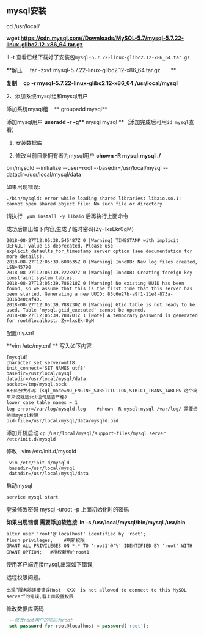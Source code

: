 ## mysql安装

cd /usr/local/

**wget https://cdn.mysql.com//Downloads/MySQL-5.7/mysql-5.7.22-linux-glibc2.12-x86_64.tar.gz**

ll -t 查看已经下载好了安装包`mysql-5.7.22-linux-glibc2.12-x86_64.tar.gz`

**解压     tar -zxvf mysql-5.7.22-linux-glibc2.12-x86_64.tar.gz       **

**复制     cp -r mysql-5.7.22-linux-glibc2.12-x86_64 /usr/local/mysql**

2、添加系统mysql组和mysql用户 

添加系统mysql组    ** groupadd mysql**

添加mysql用户 **useradd -r -g**** mysql mysql **（添加完成后可用`id mysql`查看）



1. 安装数据库

2. 修改当前目录拥有者为mysql用户 **chown -R mysql:mysql ./**

   

bin/mysqld --initialize --user=root --basedir=/usr/local/mysql --datadir=/usr/local/mysql/data

如果出现错误:

```shell
./bin/mysqld: error while loading shared libraries: libaio.so.1: cannot open shared object file: No such file or directory
```

请执行 ` yum install -y libaio` 后再执行上面命令

成功后输出如下内容,生成了临时密码(Zy=lxsEkr0gM)

```2018-08-27T12:05:38.545487Z 0 [Warning] TIMESTAMP with implicit DEFAULT value is deprecated. Please use --explicit_defaults_for_timestamp server option (see documentation for more details).
2018-08-27T12:05:38.545487Z 0 [Warning] TIMESTAMP with implicit DEFAULT value is deprecated. Please use --explicit_defaults_for_timestamp server option (see documentation for more details).
2018-08-27T12:05:39.600635Z 0 [Warning] InnoDB: New log files created, LSN=45790
2018-08-27T12:05:39.722897Z 0 [Warning] InnoDB: Creating foreign key constraint system tables.
2018-08-27T12:05:39.786218Z 0 [Warning] No existing UUID has been found, so we assume that this is the first time that this server has been started. Generating a new UUID: 83c6e27b-a9f1-11e8-873a-00163e0caf40.
2018-08-27T12:05:39.788230Z 0 [Warning] Gtid table is not ready to be used. Table 'mysql.gtid_executed' cannot be opened.
2018-08-27T12:05:39.788701Z 1 [Note] A temporary password is generated for root@localhost: Zy=lxsEkr0gM
```



配置my.cnf 



**vim /etc/my.cnf ** 写入如下内容

``````
[mysqld]
character_set_server=utf8
init_connect='SET NAMES utf8'
basedir=/usr/local/mysql
datadir=/usr/local/mysql/data
socket=/tmp/mysql.sock
#不区分大小写 (sql_mode=NO_ENGINE_SUBSTITUTION,STRICT_TRANS_TABLES 这个简单来说就是sql语句是否严格)
lower_case_table_names = 1
log-error=/var/log/mysqld.log    #chown -R mysql:mysql /var/log/ 需要给他赋mysql权限
pid-file=/usr/local/mysql/data/mysqld.pid

``````

 添加开机启动 `cp /usr/local/mysql/support-files/mysql.server  /etc/init.d/mysqld  ` 



修改   vim /etc/init.d/mysqld   	

``` shell
 vim /etc/init.d/mysqld   	
 basedir=/usr/local/mysql
 datadir=/usr/local/mysql/data
```



启动mysql   

``` shell
service mysql start
```



登录修改密码 mysql -uroot -p 上面初始化时的密码

**如果出现错误 需要添加软连接  ln -s /usr/local/mysql/bin/mysql /usr/bin**

```shell
alter user 'root'@'localhost' identified by 'root';   
flush privileges;    #刷新权限
GRANT ALL PRIVILEGES ON *.* TO 'root1'@'%' IDENTIFIED BY 'root' WITH GRANT OPTION;   #授权新用户root1
```



使用客户端连接mysql,出现如下错误,

远程权限问题。

````
出现“服务器连接错误Host 'XXX' is not allowed to connect to this MySQL server”的错误,看上面设置权限
````



修改数据库密码

```sql
 --修改root用户的密码为root
 set password for root@localhost = password('root');
```



































